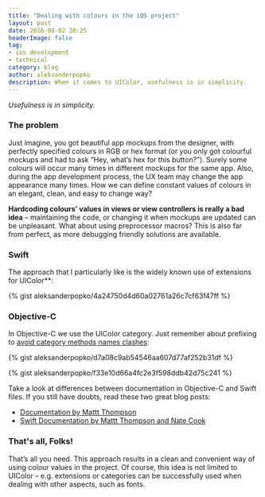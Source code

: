 ```yaml
---
title: "Dealing with colours in the iOS project"
layout: post
date: 2016-08-02 20:25
headerImage: false
tag:
- ios development
- technical
category: blog
author: aleksanderpopko
description: When it comes to UIColor, usefulness is in simplicity.
---
```

*Usefulness is in simplicity.*  
  
### The problem

Just imagine, you got beautiful app mockups from the designer, with perfectly specified colours in RGB or hex format (or you only got colourful mockups and had to ask “Hey, what’s hex for this button?”). Surely some colours will occur many times in different mockups for the same app. Also, during the app development process, the UX team may change the app appearance many times. How we can define constant values of colours in an elegant, clean, and easy to change way?

**Hardcoding colours’ values in views or view controllers is really a bad idea** – maintaining the code, or changing it when mockups are updated can be unpleasant. What about using preprocessor macros? This is also far from perfect, as more debugging friendly solutions are available.

### Swift 
The approach that I particularly like is the widely known use of extensions for UIColor**:

{% gist aleksanderpopko/4a24750d4d60a02761a26c7cf63f47ff %}
### Objective-C
In Objective-C we use the UIColor category. Just remember about prefixing to [avoid category methods names clashes](https://developer.apple.com/library/ios/documentation/Cocoa/Conceptual/ProgrammingWithObjectiveC/CustomizingExistingClasses/CustomizingExistingClasses.html):

{% gist aleksanderpopko/d7a08c9ab54546aa607d77af252b31df %}

{% gist aleksanderpopko/f33e10d66a4fc2e3f598ddb42d75c241 %}

Take a look at differences between documentation in Objective-C and Swift files. If you still have doubts, read these two great blog posts:

* [Documentation by Mattt Thompson](http://nshipster.com/documentation/)
* [Swift Documentation by Mattt Thompson and Nate Cook](http://nshipster.com/swift-documentation/)

### That's all, Folks!
That’s all you need. This approach results in a clean and convenient way of using colour values in the project. Of course, this idea is not limited to UIColor – e.g. extensions or categories can be successfully used when dealing with other aspects, such as fonts.
